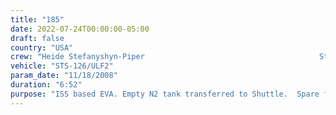 ```yaml
---
title: "185"
date: 2022-07-24T00:00:00-05:00
draft: false
country: "USA"
crew: "Heide Stefanyshyn-Piper                                       Steve Bowen"
vehicle: "STS-126/ULF2"
param_date: "11/18/2008"
duration: "6:52"
purpose: "ISS based EVA. Empty N2 tank transferred to Shuttle.  Spare flex hose rotary coupler relocated to ISS.  Thermal covers removed from JEM ext facility berthing mechanism.  Initiated cleaning and lube of stbd SARJ.  2 stbd SARJ trundle bearings replaced and 1 removed.  Lost bag of SARJ cleaning/lube tools overboard.  As bonus, removed SARJ launch restraint, closed Node 2 hatch cover and retrieved spare trash bag from tool box"
---
```

